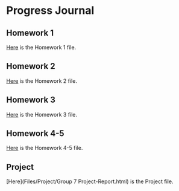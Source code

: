 # Progress Journal
## Homework 1
[Here](Files/HW1/Homework1.html) is the Homework 1 file.

## Homework 2
[Here](Files/HW2/HW2.html) is the Homework 2 file.

## Homework 3
[Here](Files/HW3/HW3.html) is the Homework 3 file.

## Homework 4-5
[Here](Files/HW4-5/HW4-5.html) is the Homework 4-5 file.


## Project
[Here](Files/Project/Group 7 Project-Report.html) is the Project file.